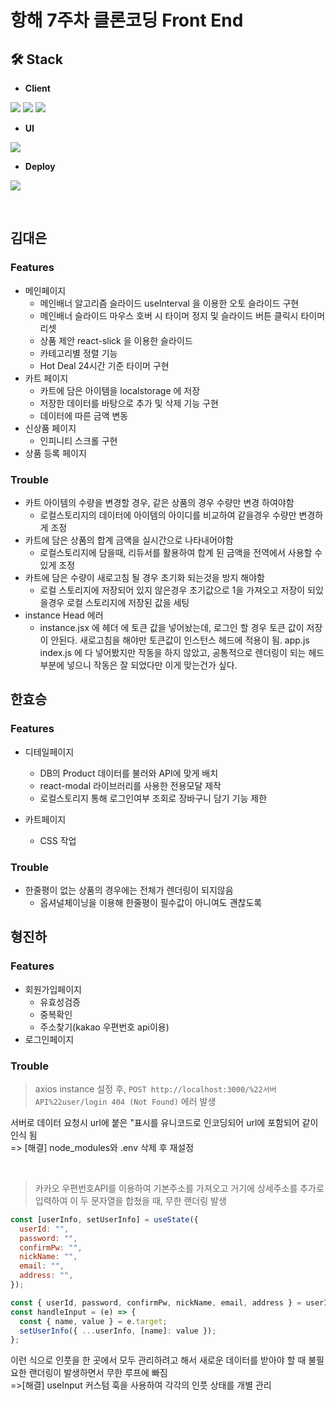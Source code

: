 # 항해 7주차 클론코딩 Front End

## 🛠 Stack

- <strong>Client</strong>
<p>
  <img src="https://img.shields.io/badge/JavaScript-F7DF1E?style=for-the-badge&logo=JavaScript&logoColor=black">
  <img src="https://img.shields.io/badge/React-61DAFB?style=for-the-badge&logo=React&logoColor=black">
  <img src="https://img.shields.io/badge/Redux-764ABC?style=for-the-badge&logo=Redux&logoColor=white">
</p>

- <strong>UI</strong>

<p>
  <img src="https://img.shields.io/badge/styled components-DB7093?style=for-the-badge&logo=styled-components&logoColor=white">
</p>

- <strong>Deploy</strong>

<p>
  <img src="https://img.shields.io/badge/Vercel-000000?style=for-the-badge&logo=Vercel&logoColor=white">
</p>



</br>

## 김대은

### Features
- 메인페이지
  - 메인배너 알고리즘 슬라이드 useInterval 을 이용한 오토 슬라이드 구현
  - 메인배너 슬라이드 마우스 호버 시 타이머 정지 및 슬라이드 버튼 클릭시 타이머 리셋
  - 상품 제안 react-slick 을 이용한 슬라이드 
  - 카테고리별 정렬 기능
  - Hot Deal 24시간 기준 타이머 구현
- 카트 페이지
  - 카트에 담은 아이템을 localstorage 에 저장
  - 저장한 데이터를 바탕으로 추가 및 삭제 기능 구현
  - 데이터에 따른 금액 변동
- 신상품 페이지
  - 인피니티 스크롤 구현
- 상품 등록 페이지
 
### Trouble
- 카트 아이템의 수량을 변경할 경우, 같은 상품의 경우 수량만 변경 하여야함
  - 로컬스토리지의 데이터에 아이템의 아이디를 비교하여 같을경우 수량만 변경하게 조정
- 카트에 담은 상품의 합계 금액을 실시간으로 나타내어야함
  - 로컬스토리지에 담을때, 리듀서를 활용하여 합계 된 금액을 전역에서 사용할 수 있게 조정
- 카트에 담은 수량이 새로고침 될 경우 초기화 되는것을 방지 해야함
  - 로컬 스토리지에 저장되어 있지 않은경우 초기값으로 1을 가져오고 저장이 되있을경우 로컬 스토리지에 저장된 값을 세팅
- instance Head 에러
  - instance.jsx 에 헤더 에 토큰 값을 넣어놨는데, 로그인 할 경우 토큰 값이 저장이 안된다. 새로고침을 해야만 토큰값이 인스턴스 헤드에 적용이 됨.
    app.js index.js 에 다 넣어봤지만 작동을 하지 않았고, 공통적으로 렌더링이 되는 헤드 부분에 넣으니 작동은 잘 되었다만 이게 맞는건가 싶다.

## 한효승

### Features

- 디테일페이지
  - DB의 Product 데이터를 불러와 API에 맞게 배치
  - react-modal 라이브러리를 사용한 전용모달 제작
  - 로컬스토리지 통해 로그인여부 조회로 장바구니 담기 기능 제한
  
- 카트페이지
  - CSS 작업
  
### Trouble
- 한줄평이 없는 상품의 경우에는 전체가 렌더링이 되지않음
  - 옵셔널체이닝을 이용해 한줄평이 필수값이 아니여도 괜찮도록 

## 형진하

### Features

- 회원가입페이지
  - 유효성검증
  - 중복확인
  - 주소찾기(kakao 우편번호 api이용)
- 로그인페이지

### Trouble

> axios instance 설정 후, `POST http://localhost:3000/%22서버API%22user/login 404 (Not Found)` 에러 발생

서버로 데이터 요청시 url에 붙은 "표시를 유니코드로 인코딩되어 url에 포함되어 같이 인식 됨<br>
=> [해결] node_modules와 .env 삭제 후 재설정

<br>

> 카카오 우편번호API를 이용하여 기본주소를 가져오고 거기에 상세주소를 추가로 입력하여 이 두 문자열을 합쳤을 때, 무한 랜더링 발생

```js
const [userInfo, setUserInfo] = useState({
  userId: "",
  password: "",
  confirmPw: "",
  nickName: "",
  email: "",
  address: "",
});

const { userId, password, confirmPw, nickName, email, address } = userInfo;
const handleInput = (e) => {
  const { name, value } = e.target;
  setUserInfo({ ...userInfo, [name]: value });
};
```

이런 식으로 인풋을 한 곳에서 모두 관리하려고 해서 새로운 데이터를 받아야 할 때 불필요한 랜더링이 발생하면서 무한 루프에 빠짐
<br>
=>[해결] useInput 커스텀 훅을 사용하여 각각의 인풋 상태를 개별 관리
